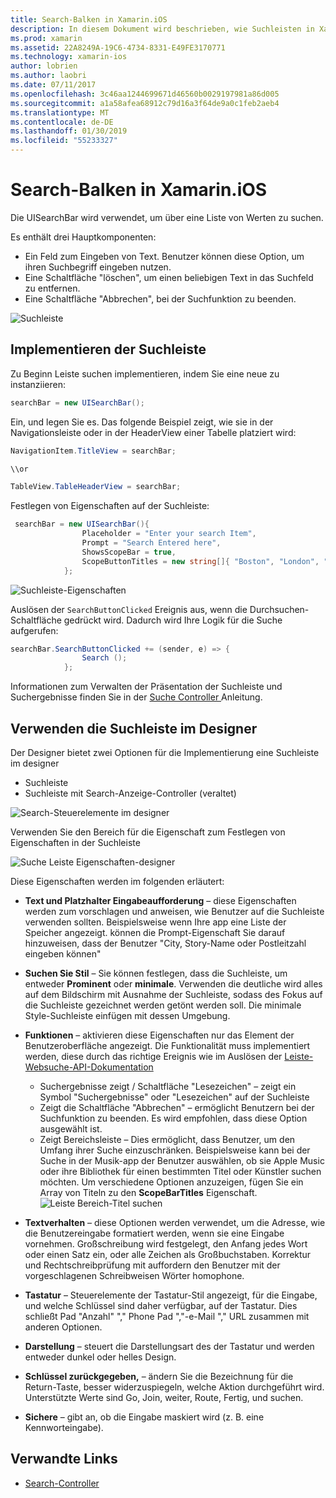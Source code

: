 ```yaml
---
title: Search-Balken in Xamarin.iOS
description: In diesem Dokument wird beschrieben, wie Suchleisten in Xamarin.iOS verwendet wird. Es wird erläutert, wie Suchleisten programmgesteuert und in einem Storyboard zu erstellen.
ms.prod: xamarin
ms.assetid: 22A8249A-19C6-4734-8331-E49FE3170771
ms.technology: xamarin-ios
author: lobrien
ms.author: laobri
ms.date: 07/11/2017
ms.openlocfilehash: 3c46aa1244699671d46560b0029197981a86d005
ms.sourcegitcommit: a1a58afea68912c79d16a3f64de9a0c1feb2aeb4
ms.translationtype: MT
ms.contentlocale: de-DE
ms.lasthandoff: 01/30/2019
ms.locfileid: "55233327"
---
```

# <a name="search-bars-in-xamarinios"></a>Search-Balken in Xamarin.iOS

Die UISearchBar wird verwendet, um über eine Liste von Werten zu suchen. 

Es enthält drei Hauptkomponenten: 

- Ein Feld zum Eingeben von Text. Benutzer können diese Option, um ihren Suchbegriff eingeben nutzen.
- Eine Schaltfläche "löschen", um einen beliebigen Text in das Suchfeld zu entfernen.
- Eine Schaltfläche "Abbrechen", bei der Suchfunktion zu beenden.

![Suchleiste](searchbar-images/image1.png)

## <a name="implementing-the-search-bar"></a>Implementieren der Suchleiste

Zu Beginn Leiste suchen implementieren, indem Sie eine neue zu instanziieren:

```csharp
searchBar = new UISearchBar();
```

Ein, und legen Sie es. Das folgende Beispiel zeigt, wie sie in der Navigationsleiste oder in der HeaderView einer Tabelle platziert wird:

```csharp
NavigationItem.TitleView = searchBar;

\\or

TableView.TableHeaderView = searchBar;
```

Festlegen von Eigenschaften auf der Suchleiste:

```csharp
 searchBar = new UISearchBar(){
                Placeholder = "Enter your search Item",
                Prompt = "Search Entered here",
                ShowsScopeBar = true,
                ScopeButtonTitles = new string[]{ "Boston", "London", "SF" },
            };
```

![Suchleiste-Eigenschaften](searchbar-images/image6.png)

Auslösen der `SearchButtonClicked` Ereignis aus, wenn die Durchsuchen-Schaltfläche gedrückt wird. Dadurch wird Ihre Logik für die Suche aufgerufen:

```csharp
searchBar.SearchButtonClicked += (sender, e) => {
                Search ();
            };
```

Informationen zum Verwalten der Präsentation der Suchleiste und Suchergebnisse finden Sie in der [Suche Controller ](https://github.com/xamarin/recipes/tree/master/Recipes/ios/content_controls/search-controller) Anleitung.

## <a name="using-the-search-bar-in-the-designer"></a>Verwenden die Suchleiste im Designer

Der Designer bietet zwei Optionen für die Implementierung eine Suchleiste im designer

- Suchleiste
- Suchleiste mit Search-Anzeige-Controller (veraltet)

![Search-Steuerelemente im designer](searchbar-images/image2.png)

Verwenden Sie den Bereich für die Eigenschaft zum Festlegen von Eigenschaften in der Suchleiste

![Suche Leiste Eigenschaften-designer](searchbar-images/image3.png)

Diese Eigenschaften werden im folgenden erläutert:

- **Text und Platzhalter Eingabeaufforderung** – diese Eigenschaften werden zum vorschlagen und anweisen, wie Benutzer auf die Suchleiste verwenden sollten. Beispielsweise wenn Ihre app eine Liste der Speicher angezeigt. können die Prompt-Eigenschaft Sie darauf hinzuweisen, dass der Benutzer "City, Story-Name oder Postleitzahl eingeben können"
- **Suchen Sie Stil** – Sie können festlegen, dass die Suchleiste, um entweder **Prominent** oder **minimale**. Verwenden die deutliche wird alles auf dem Bildschirm mit Ausnahme der Suchleiste, sodass des Fokus auf die Suchleiste gezeichnet werden getönt werden soll. Die minimale Style-Suchleiste einfügen mit dessen Umgebung.
- **Funktionen** – aktivieren diese Eigenschaften nur das Element der Benutzeroberfläche angezeigt. Die Funktionalität muss implementiert werden, diese durch das richtige Ereignis wie im Auslösen der [Leiste-Websuche-API-Dokumentation](xref:UIKit.UISearchBar)
    - Suchergebnisse zeigt / Schaltfläche "Lesezeichen" – zeigt ein Symbol "Suchergebnisse" oder "Lesezeichen" auf der Suchleiste
    - Zeigt die Schaltfläche "Abbrechen" – ermöglicht Benutzern bei der Suchfunktion zu beenden. Es wird empfohlen, dass diese Option ausgewählt ist.
    - Zeigt Bereichsleiste – Dies ermöglicht, dass Benutzer, um den Umfang ihrer Suche einzuschränken. Beispielsweise kann bei der Suche in der Musik-app der Benutzer auswählen, ob sie Apple Music oder ihre Bibliothek für einen bestimmten Titel oder Künstler suchen möchten. Um verschiedene Optionen anzuzeigen, fügen Sie ein Array von Titeln zu den **ScopeBarTitles** Eigenschaft.
    ![Leiste Bereich-Titel suchen](searchbar-images/image4.png)

- **Textverhalten** – diese Optionen werden verwendet, um die Adresse, wie die Benutzereingabe formatiert werden, wenn sie eine Eingabe vornehmen. Großschreibung wird festgelegt, den Anfang jedes Wort oder einen Satz ein, oder alle Zeichen als Großbuchstaben. Korrektur und Rechtschreibprüfung mit auffordern den Benutzer mit der vorgeschlagenen Schreibweisen Wörter homophone.
- **Tastatur** – Steuerelemente der Tastatur-Stil angezeigt, für die Eingabe, und welche Schlüssel sind daher verfügbar, auf der Tastatur. Dies schließt Pad "Anzahl" "," Phone Pad ","-e-Mail "," URL zusammen mit anderen Optionen.
- **Darstellung** – steuert die Darstellungsart des der Tastatur und werden entweder dunkel oder helles Design.
- **Schlüssel zurückgegeben,** – ändern Sie die Bezeichnung für die Return-Taste, besser widerzuspiegeln, welche Aktion durchgeführt wird. Unterstützte Werte sind Go, Join, weiter, Route, Fertig, und suchen.
- **Sichere** – gibt an, ob die Eingabe maskiert wird (z. B. eine Kennworteingabe).

## <a name="related-links"></a>Verwandte Links

- [Search-Controller](https://github.com/xamarin/recipes/tree/master/Recipes/ios/content_controls/search-controller)
